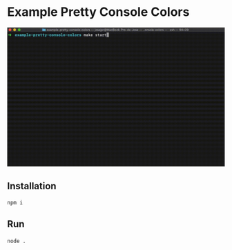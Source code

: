 # Example Pretty Console Colors

![Example Console colors](../assets/banner.gif)
## Installation

```bash
npm i
```

## Run

```bash
node .
```